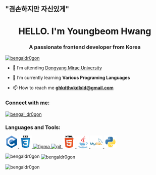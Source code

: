 ## "겸손하지만 자신있게"

<h1 align="center">HELLO. I'm Youngbeom Hwang</h1>
<h3 align="center">A passionate frontend developer from Korea</h3>

<p align="left"> <a href="https://github.com/ryo-ma/github-profile-trophy"><img src="https://github-profile-trophy.vercel.app/?username=bengaldr0gon" alt="bengaldr0gon" /></a> </p>

- 🔭 I’m attending [Dongyang Mirae University](https://www.dongyang.ac.kr/sites/dmu_23259/index.do)

- 🌱 I’m currently learning **Various Programing Languages**

- 📫 How to reach me **ghkdthvkdlxld@gmail.com**

<h3 align="left">Connect with me:</h3>
<p align="left">
<a href="https://instagram.com/bengal_dr0gon" target="blank"><img align="center" src="https://raw.githubusercontent.com/rahuldkjain/github-profile-readme-generator/master/src/images/icons/Social/instagram.svg" alt="bengal_dr0gon" height="30" width="40" /></a>
</p>

<h3 align="left">Languages and Tools:</h3>
<p align="left"> <a href="https://www.cprogramming.com/" target="_blank" rel="noreferrer"> <img src="https://raw.githubusercontent.com/devicons/devicon/master/icons/c/c-original.svg" alt="c" width="40" height="40"/> </a> <a href="https://www.w3schools.com/css/" target="_blank" rel="noreferrer"> <img src="https://raw.githubusercontent.com/devicons/devicon/master/icons/css3/css3-original-wordmark.svg" alt="css3" width="40" height="40"/> </a> <a href="https://www.figma.com/" target="_blank" rel="noreferrer"> <img src="https://www.vectorlogo.zone/logos/figma/figma-icon.svg" alt="figma" width="40" height="40"/> </a> <a href="https://git-scm.com/" target="_blank" rel="noreferrer"> <img src="https://www.vectorlogo.zone/logos/git-scm/git-scm-icon.svg" alt="git" width="40" height="40"/> </a> <a href="https://www.w3.org/html/" target="_blank" rel="noreferrer"> <img src="https://raw.githubusercontent.com/devicons/devicon/master/icons/html5/html5-original-wordmark.svg" alt="html5" width="40" height="40"/> </a> <a href="https://www.java.com" target="_blank" rel="noreferrer"> <img src="https://raw.githubusercontent.com/devicons/devicon/master/icons/java/java-original.svg" alt="java" width="40" height="40"/> </a> <a href="https://www.mysql.com/" target="_blank" rel="noreferrer"> <img src="https://raw.githubusercontent.com/devicons/devicon/master/icons/mysql/mysql-original-wordmark.svg" alt="mysql" width="40" height="40"/> </a> <a href="https://www.python.org" target="_blank" rel="noreferrer"> <img src="https://raw.githubusercontent.com/devicons/devicon/master/icons/python/python-original.svg" alt="python" width="40" height="40"/> </a> </p>

<p><img align="left" src="https://github-readme-stats.vercel.app/api/top-langs?username=bengaldr0gon&show_icons=true&locale=en&layout=compact" alt="bengaldr0gon" /></p>

<p>&nbsp;<img align="center" src="https://github-readme-stats.vercel.app/api?username=bengaldr0gon&show_icons=true&locale=en" alt="bengaldr0gon" /></p>

<p><img align="center" src="https://github-readme-streak-stats.herokuapp.com/?user=bengaldr0gon&" alt="bengaldr0gon" /></p>
